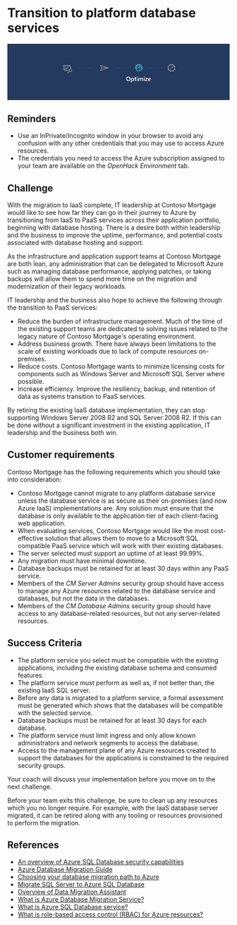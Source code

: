 # Transition to platform database services

<table style="width: 100%; background-color: #243A5E; text-align: center">
<tr>
<td align="center"><img style="border: 0px" src="images/migrate_header_optimize.png" alt="Optimize phase of migration" /></td>
</tr>
</table>

## Reminders

* Use an InPrivate/Incognito window in your browser to avoid any confusion with any other credentials that you may use to access Azure resources.
* The credentials you need to access the Azure subscription assigned to your team are available on the *OpenHack Environment* tab.

## Challenge

With the migration to IaaS complete, IT leadership at Contoso Mortgage would like to see how far they can go in their journey to Azure by transitioning from IaaS to PaaS services across their application portfolio, beginning with database hosting. There is a desire both within leadership and the business to improve the uptime, performance, and potential costs associated with database hosting and support.

As the infrastructure and application support teams at Contoso Mortgage are both lean, any administration that can be delegated to Microsoft Azure such as managing database performance, applying patches, or taking backups will allow them to spend more time on the migration and modernization of their legacy workloads.

IT leadership and the business also hope to achieve the following through the transition to PaaS services:

* Reduce the burden of infrastructure management. Much of the time of the existing support teams are dedicated to solving issues related to the legacy nature of Contoso Mortgage's operating environment.
* Address business growth. There have always been limitations to the scale of existing workloads due to lack of compute resources on-premises.
* Reduce costs. Contoso Mortgage wants to minimize licensing costs for components such as Windows Server and Microsoft SQL Server where possible.
* Increase efficiency. Improve the resiliency, backup, and retention of data as systems transition to PaaS services.

By retiring the existing IaaS database implementation, they can stop supporting Windows Server 2008 R2 and SQL Server 2008 R2. If this can be done without a significant investment in the existing application, IT leadership and the business both win.

## Customer requirements

Contoso Mortgage has the following requirements which you should take into consideration:

* Contoso Mortgage cannot migrate to any platform database service unless the database service is as secure as their on-premises (and now Azure IaaS) implementations are. Any solution must ensure that the database is only available to the application tier of each client-facing web application.
* When evaluating services, Contoso Mortgage would like the most cost-effective solution that allows them to move to a Microsoft SQL compatible PaaS service which will work with their existing databases.
* The server selected must support an uptime of at least 99.99%.
* Any migration must have minimal downtime.
* Database backups must be retained for at least 30 days within any PaaS service.
* Members of the *CM Server Admins* security group should have access to manage any Azure resources related to the database service and databases, but not the data in the databases.
* Members of the *CM Database Admins* security group should have access to any database-related resources, but not any server-related resources.

## Success Criteria

* The platform service you select must be compatible with the existing applications, including the existing database schema and consumed features.
* The platform service must perform as well as, if not better than, the existing IaaS SQL server.
* Before any data is migrated to a platform service, a formal assessment must be generated which shows that the databases will be compatible with the selected service.
* Database backups must be retained for at least 30 days for each database.
* The platform service must limit ingress and only allow known administrators and network segments to access the database.
* Access to the management plane of any Azure resources created to support the databases for the applications is constrained to the required security groups.

Your coach will discuss your implementation before you move on to the next challenge.

Before your team exits this challenge, be sure to clean up any resources which you no longer require. For example, with the IaaS database server migrated, it can be retired along with any tooling or resources provisioned to perform the migration.

## References

* <a href="https://docs.microsoft.com/azure/sql-database/sql-database-security-overview" target="_blank">An overview of Azure SQL Database security capabilities</a>
* <a href="https://datamigration.microsoft.com/" target="_blank">Azure Database Migration Guide</a>
* <a href="https://azure.microsoft.com/mediahandler/files/resourcefiles/choosing-your-database-migration-path-to-azure/Choosing_your_database_migration_path_to_Azure.pdf" target="_blank">Choosing your database migration path to Azure</a>
* <a href="https://datamigration.microsoft.com/scenario/sql-to-azuresqldb" target="_blank">Migrate SQL Server to Azure SQL Database</a>
* <a href="https://docs.microsoft.com/sql/dma/dma-overview" target="_blank">Overview of Data Migration Assistant</a>
* <a href="https://docs.microsoft.com/azure/dms/dms-overview" target="_blank">What is Azure Database Migration Service?</a>
* <a href="https://docs.microsoft.com/azure/sql-database/sql-database-technical-overview" target="_blank">What is Azure SQL Database service?</a>
* <a href="https://docs.microsoft.com/azure/role-based-access-control/overview" target="_blank">What is role-based access control (RBAC) for Azure resources?</a>
